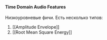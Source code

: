 #### Time Domain Audio Features
Низкоуровневые фичи. Есть несколько типов:
1) [[Amplitude Envelope]]
2) [[Root Mean Square Energy]]


